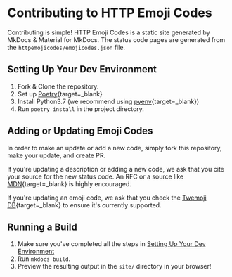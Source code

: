# Contributing to HTTP Emoji Codes

Contributing is simple! HTTP Emoji Codes is a static site generated by MkDocs & Material
for MkDocs. The status code pages are generated from the
`httpemojicodes/emojicodes.json` file.

## Setting Up Your Dev Environment

1. Fork & Clone the repository.
2. Set up [Poetry](https://python-poetry.org){target=_blank}
3. Install Python3.7 (we recommend using
   [pyenv](https://github.com/pyenv/pyenv){target=_blank})
4. Run `poetry install` in the project directory.

## Adding or Updating Emoji Codes

In order to make an update or add a new code, simply fork this repository, make your
update, and create PR.

If you're updating a description or adding a new code, we ask that you cite your source
for the new status code. An RFC or a source like
[MDN](https://developer.mozilla.org){target=_blank} is highly encouraged.

If you're updating an emoji code, we ask that you check the
[Twemoji DB](https://github.com/facelessuser/pymdown-extensions/blob/master/pymdownx/twemoji_db.py){target=_blank}
to ensure it's currently supported.

## Running a Build

1. Make sure you've completed all the steps in
   [Setting Up Your Dev Environment](#setting-up-your-dev-environment)
2. Run `mkdocs build`.
3. Preview the resulting output in the `site/` directory in your browser!
